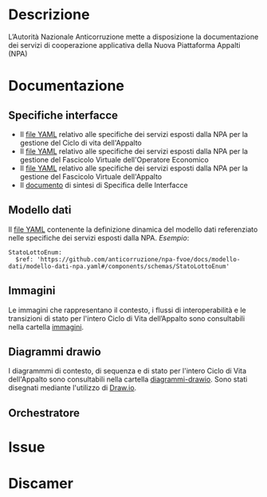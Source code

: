 # Descrizione
L’Autorità Nazionale Anticorruzione mette a disposizione la documentazione dei servizi di cooperazione applicativa della Nuova Piattaforma Appalti (NPA)

# Documentazione
## Specifiche interfacce
 - Il [file YAML](/npa-fvoe/docs/specifiche-interfacce/specifiche-servizi-appalto.yaml) relativo alle specifiche dei servizi esposti dalla NPA per la gestione del Ciclo di vita dell'Appalto
 - Il [file YAML](/npa-fvoe/docs/specifiche-interfacce/specifiche-servizi-fvoe.yaml) relativo alle specifiche dei servizi esposti dalla NPA per la gestione del Fascicolo Virtuale dell'Operatore Economico
 - Il [file YAML](/npa-fvoe/docs/specifiche-interfacce/specifiche-servizi-fva.yaml) relativo alle specifiche dei servizi esposti dalla NPA per la gestione del Fascicolo Virtuale dell'Appalto
 - Il [documento](/npa-fvoe/docs/specifiche-interfacce/specifiche-servizi-fva.yaml) di sintesi di Specifica delle Interfacce 

## Modello dati
Il [file YAML](/npa-fvoe/docs/modello-dati/modello-dati-npa.yaml) contenente la definizione dinamica del modello dati referenziato nelle specifiche dei servizi esposti dalla NPA. *Esempio*:
 ```shell
 StatoLottoEnum:
   $ref: 'https://github.com/anticorruzione/npa-fvoe/docs/modello-dati/modello-dati-npa.yaml#/components/schemas/StatoLottoEnum'
 ```

## Immagini
Le immagini che rappresentano il contesto, i flussi di interoperabilità e le transizioni di stato per l'intero Ciclo di Vita dell’Appalto sono
consultabili nella cartella [immagini](/npa-fvoe/docs/immagini/).

## Diagrammi drawio
I diagrammmi di contesto, di sequenza e di stato per l'intero Ciclo di Vita dell'Appalto sono consultabili nella cartella [diagrammi-drawio](/npa-fvoe/docs/diagrammi-drawio/). 
Sono stati disegnati mediante l'utilizzo di [Draw.io](https://www.draw.io/).

## Orchestratore
# Issue
# Discamer
